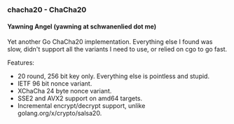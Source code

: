 ### chacha20 - ChaCha20
#### Yawning Angel (yawning at schwanenlied dot me)

Yet another Go ChaCha20 implementation.  Everything else I found  was slow,
didn't support all the variants I need to use, or relied on cgo to go fast.

Features:

 * 20 round, 256 bit key only.  Everything else is pointless and stupid.
 * IETF 96 bit nonce variant.
 * XChaCha 24 byte nonce variant.
 * SSE2 and AVX2 support on amd64 targets.
 * Incremental encrypt/decrypt support, unlike golang.org/x/crypto/salsa20.

